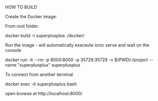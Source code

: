 HOW TO BUILD

Create the Docker image:

From root folder.

docker build -t superplusplus ./docker/

Run the image - will automatically exaceute ionic serve and wait on the console

docker run -it --rm -p 8000:8000 -p 35729:35729 -v ${PWD}:/project --name "superplusplus" superplusplus

To connect from another terminal

docker exec -it superplusplus bash

open browse at http://localhost:8000/